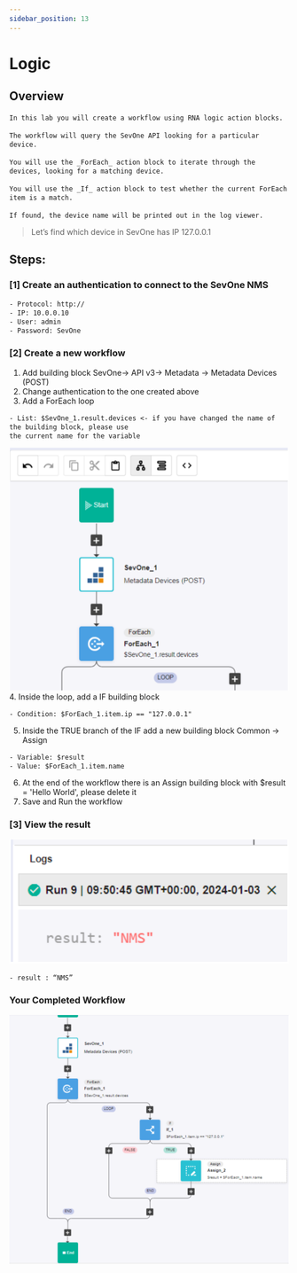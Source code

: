```yaml
---
sidebar_position: 13
---
```


# Logic

## Overview

```
In this lab you will create a workflow using RNA logic action blocks.  

The workflow will query the SevOne API looking for a particular device.  

You will use the _ForEach_ action block to iterate through the devices, looking for a matching device.

You will use the _If_ action block to test whether the current ForEach item is a match.  

If found, the device name will be printed out in the log viewer.

```
> Let’s find which device in SevOne has IP 127.0.0.1

## Steps:
### [1] Create an authentication to connect to the SevOne NMS
```
- Protocol: http://
- IP: 10.0.0.10
- User: admin
- Password: SevOne
```

### [2] Create a new workflow
1. Add building block SevOne-> API v3-> Metadata -> Metadata Devices (POST)
2. Change authentication to the one created above
3. Add a ForEach loop
```
- List: $SevOne_1.result.devices <- if you have changed the name of the building block, please use
the current name for the variable
```
![ForEach](img/Lab_Logic/logic-1.png)
4. Inside the loop, add a IF building block
```
- Condition: $ForEach_1.item.ip == "127.0.0.1"
```
5. Inside the TRUE branch of the IF add a new building block Common -> Assign
```
- Variable: $result
- Value: $ForEach_1.item.name
```
6. At the end of the workflow there is an Assign building block with $result = 'Hello World', please delete it
7. Save and Run the workflow

### [3] View the result
![Result](img/Lab_Logic/logic-2.png)
```
- result : “NMS”
```

### Your Completed Workflow
![Result](img/Lab_Logic/logic-3.png)
